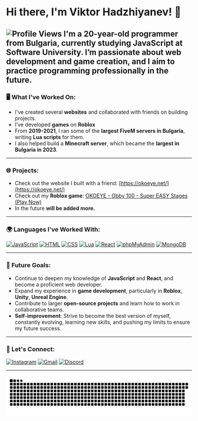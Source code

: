 # Hi there, I'm Viktor Hadzhiyanev! 👋
![Profile Views](https://komarev.com/ghpvc/?username=ViktorHadzhiyanev&label=Profile%20Views&color=red&style=for-the-badge)
I'm a 20-year-old programmer from Bulgaria, currently studying **JavaScript** at **Software University**. I’m passionate about web development and game creation, and I aim to practice programming professionally in the future.
--
### 🖥️ What I've Worked On:
- I've created several **websites** and collaborated with friends on building projects.
- I’ve developed **games** on **Roblox**
- From **2019-2021**, I ran some of the **largest FiveM servers in Bulgaria**, writing **Lua scripts** for them.
- I also helped build a **Minecraft server**, which became the **largest in Bulgaria in 2023**.
---

### 🌐 Projects:
- Check out the website I built with a friend: [https://okoeye.net/](https://okoeye.net/)
- Check out my **Roblox game**: [OKOEYE - Obby 100 - Super EASY Stages (Play Now)](https://www.roblox.com/games/12441701794/OKOEYE-Obby-100-Super-EASY-Stages-PLAY-NOW)
- In the future **will be added more.**
---


### 🌍 Languages I've Worked With:
[![JavaScript](https://img.shields.io/badge/JavaScript-ES6-yellow?style=for-the-badge&logo=javascript)](https://developer.mozilla.org/en-US/docs/Web/JavaScript)
[![HTML](https://img.shields.io/badge/HTML-5-orange?style=for-the-badge&logo=html5)](https://developer.mozilla.org/en-US/docs/Web/HTML)
[![CSS](https://img.shields.io/badge/CSS-3-blue?style=for-the-badge&logo=css3)](https://developer.mozilla.org/en-US/docs/Web/CSS)
[![Lua](https://img.shields.io/badge/Lua-5.1-2c2c2c?style=for-the-badge&logo=lua)](https://www.lua.org/)
[![React](https://img.shields.io/badge/React-16.13.1-blue?style=for-the-badge&logo=react)](https://reactjs.org/)
[![phpMyAdmin](https://img.shields.io/badge/phpMyAdmin-6C78AF?style=for-the-badge&logo=php&logoColor=white)](https://www.phpmyadmin.net/)
[![MongoDB](https://img.shields.io/badge/MongoDB-6.0-47A248?style=for-the-badge&logo=mongodb&logoColor=white)](https://www.mongodb.com/)





---

### 🎯 Future Goals:
- Continue to deepen my knowledge of **JavaScript** and **React**, and become a proficient web developer.
- Expand my experience in **game development**, particularly in **Roblox**, **Unity**, **Unreal Engine**.
- Contribute to larger **open-source projects** and learn how to work in collaborative teams.
- **Self-improvement**: Strive to become the best version of myself, constantly evolving, learning new skills, and pushing my limits to ensure my future success.

---


### 📲 Let's Connect:
[![Instagram](https://img.shields.io/badge/Instagram-@hadjiyanew-blue?style=for-the-badge&logo=instagram)](https://www.instagram.com/hadjiyanew/)
[![Gmail](https://img.shields.io/badge/Email-viktorhadjiyanew%40gmail.com-red?style=for-the-badge&logo=gmail)](mailto:viktorhadjiyanew@gmail.com)
[![Discord](https://img.shields.io/badge/Discord-Hadjiyanew-7289DA?style=for-the-badge&logo=discord)](https://discord.com/users/Hadjiyanew)

---

<img src="https://raw.githubusercontent.com/ViktorHadzhiyanev/ViktorHadzhiyanev/refs/heads/main/snake.svg" alt="Snake animation" />

